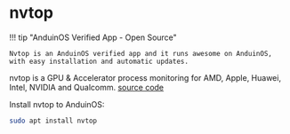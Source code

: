 # nvtop

!!! tip "AnduinOS Verified App - Open Source"

    Nvtop is an AnduinOS verified app and it runs awesome on AnduinOS, with easy installation and automatic updates.

nvtop is a GPU & Accelerator process monitoring for AMD, Apple, Huawei, Intel, NVIDIA and Qualcomm. [source code](https://github.com/Syllo/nvtop)

Install nvtop to AnduinOS:

```bash
sudo apt install nvtop
```
